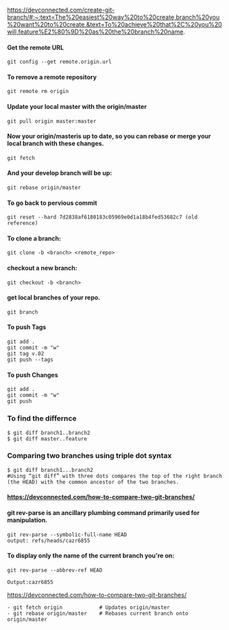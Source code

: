 https://devconnected.com/create-git-branch/#:~:text=The%20easiest%20way%20to%20create,branch%20you%20want%20to%20create.&text=To%20achieve%20that%2C%20you%20will,feature%E2%80%9D%20as%20the%20branch%20name.

#### Get the remote URL  
```                         
git config --get remote.origin.url
``` 
#### To remove a remote repository  
```                  
git remote rm origin
``` 
#### Update your local master with the origin/master
``` 
git pull origin master:master
``` 
#### Now your origin/masteris up to date, so you can rebase or merge your local branch with these changes.
``` 
git fetch
``` 
#### And your develop branch will be up:   
```        
git rebase origin/master
``` 
#### To go back to pervious commit     
```             
git reset --hard 7d2838af6180183c05969e0d1a18b4fed53682c7 (old reference)
``` 

#### To clone a branch:  
```                        
git clone -b <branch> <remote_repo>
``` 
#### checkout a new branch:  
```                      
git checkout -b <branch>
``` 
#### get local branches of your repo.         
```        
git branch
``` 
#### To push Tags
``` 
git add .
git commit -m "w"
git tag v.02 
git push --tags
``` 

#### To push Changes
``` 
git add .
git commit -m "w"
git push
``` 

### To find the differnce 
``` 
$ git diff branch1..branch2
$ git diff master..feature
``` 

### Comparing two branches using triple dot syntax
``` 
$ git diff branch1...branch2
#Using “git diff” with three dots compares the top of the right branch (the HEAD) with the common ancestor of the two branches.
``` 
#### https://devconnected.com/how-to-compare-two-git-branches/

#### git rev-parse is an ancillary plumbing command primarily used for manipulation.
``` 
git rev-parse --symbolic-full-name HEAD
output: refs/heads/cazr6855
``` 

#### To display only the name of the current branch you're on:
``` 
git rev-parse --abbrev-ref HEAD

Output:cazr6855
``` 



https://devconnected.com/how-to-compare-two-git-branches/



``` 
- git fetch origin            # Updates origin/master
- git rebase origin/master    # Rebases current branch onto origin/master
``` 